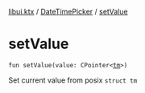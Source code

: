 [libui.ktx](../README.md) / [DateTimePicker](README.md) / [setValue](set-value.md)

# setValue

`fun setValue(value: CPointer<`[`tm`](../../libui/tm.md)`>)`

Set current value from posix `struct tm`
